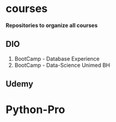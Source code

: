 # courses

**Repositories to organize all courses**

## DIO
1. BootCamp - Database Experience
2. BootCamp - Data-Science Unimed BH

## Udemy


# Python-Pro


